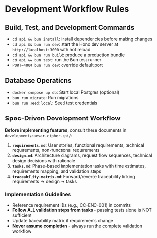 # Development Workflow Rules

## Build, Test, and Development Commands
- `cd api && bun install`: install dependencies before making changes
- `cd api && bun run dev`: start the Hono dev server at `http://localhost:3000` with hot reload
- `cd api && bun run build`: produce a production bundle
- `cd api && bun test`: run the Bun test runner
- `PORT=4000 bun run dev`: override default port

## Database Operations
- `docker compose up db`: Start local Postgres (optional)
- `bun run migrate`: Run migrations
- `bun run seed:local`: Seed test credentials

## Spec-Driven Development Workflow

**Before implementing features**, consult these documents in `development/caesar-cipher-api/`:

1. **`requirements.md`**: User stories, functional requirements, technical requirements, non-functional requirements
2. **`design.md`**: Architecture diagrams, request flow sequences, technical design decisions with rationale
3. **`tasks.md`**: Phase-based implementation tasks with time estimates, requirements mapping, and validation steps
4. **`traceability-matrix.md`**: Forward/reverse traceability linking requirements → design → tasks

### Implementation Guidelines
- Reference requirement IDs (e.g., CC-ENC-001) in commits
- **Follow ALL validation steps from tasks** - passing tests alone is NOT sufficient
- Update traceability matrix if requirements change
- **Never assume completion** - always run the complete validation workflow
